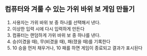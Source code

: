 ## 컴퓨터와 겨룰 수 있는 가위 바위 보 게임 만들기

1. 사용자는 가위 바위 보 중 하나를 선택해서 낸다.
2. 이상한 입력 시에 다시 입력하게 만든다
3. 컴퓨터는 랜덤하게 가위 바위 보 중 하나를 낸다.
4. 승(이겼을 때), 무(비겼을 때), 패(졌을 때)를 기록한다
5. 10 승을 먼저 채우거나, 10 패를 하면 게임이 종료되고 결과가 표시된다
